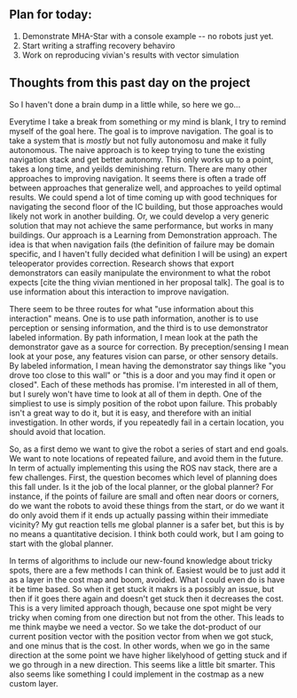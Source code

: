 ## Plan for today:

 1. Demonstrate MHA-Star with a console example -- no robots just yet.
 1. Start writing a straffing recovery behaviro
 1. Work on reproducing vivian's results with vector simulation

## Thoughts from this past day on the project

So I haven't done a brain dump in a little while, so here we go...

Everytime I take a break from something or my mind is blank, I try to remind myself of the goal here. The goal is to improve navigation. The goal is to take a system that is *mostly* but not fully autonomosu and make it fully autonomous. The naive approach is to keep trying to tune the existing navigation stack and get better autonomy. This only works up to a point, takes a long time, and yeilds deminishing return. There are many other approaches to improving navigation. It seems there is often a trade off between approaches that generalize well, and approaches to yeild optimal results. We could spend a lot of time coming up with good techniques for navigating the second floor of the IC building, but those approaches would likely not work in another building. Or, we could develop a very generic solution that may not achieve the same performance, but works in many buildings. Our approach is a Learning from Demonstration approach. The idea is that when navigation fails (the definition of failure may be domain specific, and I haven't fully decided what definition I will be using) an expert teleoperator provides correction. Research shows that export demonstrators can easily manipulate the environment to what the robot expects [cite the thing vivian mentioned in her proposal talk]. The goal is to use information about this interaction to improve navigation.

There seem to be three routes for what "use information about this interaction" means. One is to use path information, another is to use perception or sensing information, and the third is to use demonstrator labeled information. By path information, I mean look at the path the demonstrator gave as a source for correction. By preception/sensing I mean look at your pose, any features vision can parse, or other sensory details. By labeled information, I mean having the demonstrator say things like "you drove too close to this wall" or "this is a door and you may find it open or closed". Each of these methods has promise. I'm interested in all of them, but I surely won't have time to look at all of them in depth. One of the simpliest to use is simply position of the robot upon failure. This probably isn't a great way to do it, but it is easy, and therefore with an initial investigation. In other words, if you repeatedly fail in a certain location, you should avoid that location.

So, as a first demo we want to give the robot a series of start and end goals. We want to note locations of repeated failure, and avoid them in the future. In term of actually implementing this using the ROS nav stack, there are a few challenges. First, the question becomes which level of planning does this fall under. Is it the job of the local planner, or the global planner? For instance, if the points of failure are small and often near doors or corners, do we want the robots to avoid these things from the start, or do we want it do only avoid them if it ends up actually passing within their immediate vicinity? My gut reaction tells me global planner is a safer bet, but this is by no means a quantitative decision. I think both could work, but I am going to start with the global planner.

In terms of algorithms to include our new-found knowledge about tricky spots, there are a few methods I can think of. Easiest would be to just add it as a layer in the cost map and boom, avoided. What I could even do is have it be time based. So when it get stuck it makrs is a possibly an issue, but then if it goes there again and doesn't get stuck then it decreases the cost. This is a very limited approach though, because one spot might be very tricky when coming from one direction but not from the other. This leads to me think maybe we need a vector. So we take the dot-product of our current position vector with the position vector from when we got stuck, and one minus that is the cost. In other words, when we go in the same direction at the some point we have higher likelyhood of getting stuck and if we go through in a new direction. This seems like a little bit smarter. This also seems like something I could implement in the costmap as a new custom layer.

